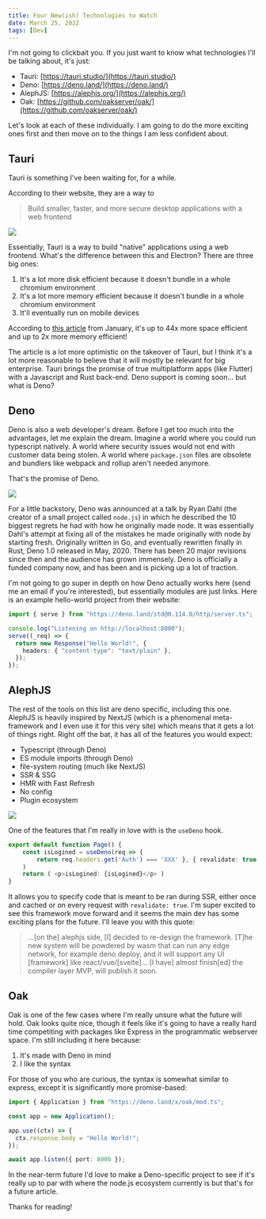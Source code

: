 ```yaml
---
title: Four New(ish) Technologies to Watch
date: March 25, 2022
tags: [Dev]
---
```

I'm not going to clickbait you. If you just want to know what technologies I'll be talking about, it's just:
- Tauri: [https://tauri.studio/](https://tauri.studio/)
- Deno: [https://deno.land/](https://deno.land/)
- AlephJS: [https://alephjs.org/](https://alephjs.org/)
- Oak: [https://github.com/oakserver/oak/](https://github.com/oakserver/oak/)

Let's look at each of these individually. I am going to do the more exciting ones first and then move on to the things I am less confident about.

## Tauri
Tauri is something I've been waiting for, for a while.

According to their website, they are a way to
> Build smaller, faster, and more secure desktop applications with a web frontend

![](https://miro.medium.com/max/1400/0*pvk1hPdsJjKcVwOn.png)

Essentially, Tauri is a way to build "native" applications using a web frontend. What's the difference between this and Electron? There are three big ones:
1. It's a lot more disk efficient because it doesn't bundle in a whole chromium environment
2. It's a lot more memory efficient because it doesn't bundle in a whole chromium environment
3. It'll eventually run on mobile devices

According to [this article](https://medium.com/geekculture/the-end-of-electron-is-near-310467d6415) from January, it's up to 44x more space efficient and up to 2x more memory efficient!

The article is a lot more optimistic on the takeover of Tauri, but I think it's a lot more reasonable to believe that it will mostly be relevant for big enterprise. Tauri brings the promise of true multiplatform apps (like Flutter) with a Javascript and Rust back-end. Deno support is coming soon... but what is Deno?

## Deno
Deno is also a web developer's dream. Before I get too much into the advantages, let me explain the dream. Imagine a world where you could run typescript natively. A world where security issues would not end with customer data being stolen. A world where `package.json` files are obsolete and bundlers like webpack and rollup aren't needed anymore.

That's the promise of Deno.

![](https://i0.wp.com/startfunction.com/wp-content/uploads/2020/06/deno-will-stop-using-typescript.png?w=1200&ssl=1)

For a little backstory, Deno was announced at a talk by Ryan Dahl (the creator of a small project called `node.js`) in which he described the 10 biggest regrets he had with how he originally made node. It was essentially Dahl's attempt at fixing all of the mistakes he made originally with node by starting fresh. Originally written in Go, and eventually rewritten finally in Rust, Deno 1.0 released in May, 2020. There has been 20 major revisions since then and the audience has grown immensely. Deno is officially a funded company now, and has been and is picking up a lot of traction.

I'm not going to go super in depth on how Deno actually works here (send me an email if you're interested), but essentially modules are just links. Here is an example hello-world project from their website:
```typescript
import { serve } from "https://deno.land/std@0.114.0/http/server.ts";

console.log("Listening on http://localhost:8000");
serve((_req) => {
  return new Response("Hello World!", {
    headers: { "content-type": "text/plain" },
  });
});
```

## AlephJS
The rest of the tools on this list are deno specific, including this one. AlephJS is heavily inspired by NextJS (which is a phenomenal meta-framework and I even use it for this very site) which means that it gets a lot of things right. Right off the bat, it has all of the features you would expect:
- Typescript (through Deno)
- ES module imports (through Deno)
- file-system routing (much like NextJS)
- SSR & SSG
- HMR with Fast Refresh
- No config
- Plugin ecosystem

![](https://external-content.duckduckgo.com/iu/?u=https%3A%2F%2Fexternal-preview.redd.it%2FNfXg22EtXFzkGx9BZefaYUwV4w3i0PIBNPl45JKoWMI.jpg%3Fauto%3Dwebp%26s%3Dcbb0f41a6349a5aa18139fe9b5a0b327d06198c1&f=1&nofb=1)

One of the features that I'm really in love with is the `useDeno` hook.

```typescript
export default function Page() {
	const isLogined = useDeno(req => { 
		return req.headers.get('Auth') === 'XXX' }, { revalidate: true }
	)
	return ( <p>isLogined: {isLogined}</p> )
}
```

It allows you to specify code that is meant to be ran during SSR, either once and cached or on every request with `revalidate: true`. I'm super excited to see this framework move forward and it seems the main dev has some exciting plans for the future. I'll leave you with this quote:
> ...\[on the\] alephjs side, \[I\] decided to re-design the framework. \[T\]he new system will be powdered by wasm that can run any edge network, for example deno deploy, and it will support any UI \[framework\] like react/vue/\[svelte\]... \[I have\] almost finish\[ed\] the compiler layer MVP, will publish it soon.

## Oak
Oak is one of the few cases where I'm really unsure what the future will hold. Oak looks quite nice, though it feels like it's going to have a really hard time competiting with packages like Express in the programmatic webserver space. I'm still including it here because:
1. It's made with Deno in mind
2. I like the syntax

For those of you who are curious, the syntax is somewhat similar to express, except it is significantly more promise-based:

```typescript
import { Application } from "https://deno.land/x/oak/mod.ts";

const app = new Application();

app.use((ctx) => {
  ctx.response.body = "Hello World!";
});

await app.listen({ port: 8000 });
```

In the near-term future I'd love to make a Deno-specific project to see if it's really up to par with where the node.js ecosystem currently is but that's for a future article.

Thanks for reading!